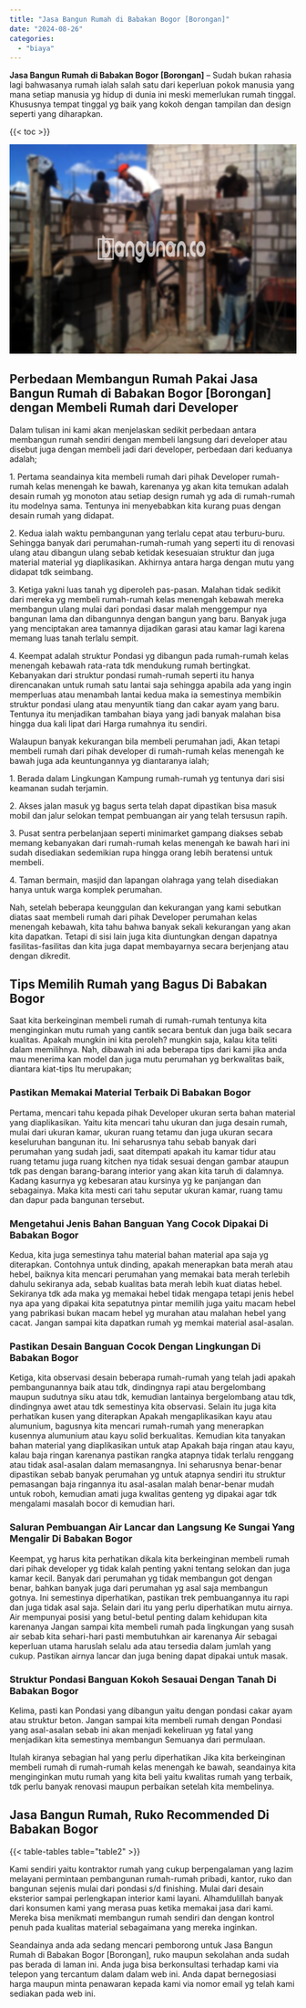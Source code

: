 ```yaml
---
title: "Jasa Bangun Rumah di Babakan Bogor [Borongan]"
date: "2024-08-26"
categories: 
  - "biaya"
---
```


**Jasa Bangun Rumah di Babakan Bogor \[Borongan\]** – Sudah bukan rahasia lagi bahwasanya rumah ialah salah satu dari keperluan pokok manusia yang mana setiap manusia yg hidup di dunia ini meski memerlukan rumah tinggal. Khususnya tempat tinggal yg baik yang kokoh dengan tampilan dan design seperti yang diharapkan.

{{< toc >}}

![Jasa Bangun Rumah di Babakan Bogor [Borongan]](/images/borong-bangunan-42.png)

## Perbedaan Membangun Rumah Pakai Jasa Bangun Rumah di Babakan Bogor \[Borongan\] dengan Membeli Rumah dari Developer

Dalam tulisan ini kami akan menjelaskan sedikit perbedaan antara membangun rumah sendiri dengan membeli langsung dari developer atau disebut juga dengan membeli jadi dari developer, perbedaan dari keduanya adalah;

1\. Pertama seandainya kita membeli rumah dari pihak Developer rumah-rumah kelas menengah ke bawah, karenanya yg akan kita temukan adalah desain rumah yg monoton atau setiap design rumah yg ada di rumah-rumah itu modelnya sama. Tentunya ini menyebabkan kita kurang puas dengan desain rumah yang didapat.

2\. Kedua ialah waktu pembangunan yang terlalu cepat atau terburu-buru. Sehingga banyak dari perumahan-rumah-rumah yang seperti itu di renovasi ulang atau dibangun ulang sebab ketidak kesesuaian struktur dan juga material material yg diaplikasikan. Akhirnya antara harga dengan mutu yang didapat tdk seimbang.

3\. Ketiga yakni luas tanah yg diperoleh pas-pasan. Malahan tidak sedikit dari mereka yg membeli rumah-rumah kelas menengah kebawah mereka membangun ulang mulai dari pondasi dasar malah menggempur nya bangunan lama dan dibangunnya dengan bangun yang baru. Banyak juga yang menciptakan area tamannya dijadikan garasi atau kamar lagi karena memang luas tanah terlalu sempit.

4\. Keempat adalah struktur Pondasi yg dibangun pada rumah-rumah kelas menengah kebawah rata-rata tdk mendukung rumah bertingkat. Kebanyakan dari struktur pondasi rumah-rumah seperti itu hanya direncanakan untuk rumah satu lantai saja sehingga apabila ada yang ingin memperluas atau menambah lantai kedua maka ia semestinya membikin struktur pondasi ulang atau menyuntik tiang dan cakar ayam yang baru. Tentunya itu menjadikan tambahan biaya yang jadi banyak malahan bisa hingga dua kali lipat dari Harga rumahnya itu sendiri.

Walaupun banyak kekurangan bila membeli perumahan jadi, Akan tetapi membeli rumah dari pihak developer di rumah-rumah kelas menengah ke bawah juga ada keuntungannya yg diantaranya ialah;

1\. Berada dalam Lingkungan Kampung rumah-rumah yg tentunya dari sisi keamanan sudah terjamin.

2\. Akses jalan masuk yg bagus serta telah dapat dipastikan bisa masuk mobil dan jalur selokan tempat pembuangan air yang telah tersusun rapih.

3\. Pusat sentra perbelanjaan seperti minimarket gampang diakses sebab memang kebanyakan dari rumah-rumah kelas menengah ke bawah hari ini sudah disediakan sedemikian rupa hingga orang lebih beratensi untuk membeli.

4\. Taman bermain, masjid dan lapangan olahraga yang telah disediakan hanya untuk warga komplek perumahan.

Nah, setelah beberapa keunggulan dan kekurangan yang kami sebutkan diatas saat membeli rumah dari pihak Developer perumahan kelas menengah kebawah, kita tahu bahwa banyak sekali kekurangan yang akan kita dapatkan. Tetapi di sisi lain juga kita diuntungkan dengan dapatnya fasilitas-fasilitas dan kita juga dapat membayarnya secara berjenjang atau dengan dikredit.

## Tips Memilih Rumah yang Bagus Di Babakan Bogor

Saat kita berkeinginan membeli rumah di rumah-rumah tentunya kita menginginkan mutu rumah yang cantik secara bentuk dan juga baik secara kualitas. Apakah mungkin ini kita peroleh? mungkin saja, kalau kita teliti dalam memilihnya. Nah, dibawah ini ada beberapa tips dari kami jika anda mau menerima kan model dan juga mutu perumahan yg berkwalitas baik, diantara kiat-tips Itu merupakan;

### Pastikan Memakai Material Terbaik Di Babakan Bogor

Pertama, mencari tahu kepada pihak Developer ukuran serta bahan material yang diaplikasikan. Yaitu kita mencari tahu ukuran dan juga desain rumah, mulai dari ukuran kamar, ukuran ruang tetamu dan juga ukuran secara keseluruhan bangunan itu. Ini seharusnya tahu sebab banyak dari perumahan yang sudah jadi, saat ditempati apakah itu kamar tidur atau ruang tetamu juga ruang kitchen nya tidak sesuai dengan gambar ataupun tdk pas dengan barang-barang interior yang akan kita taruh di dalamnya. Kadang kasurnya yg kebesaran atau kursinya yg ke panjangan dan sebagainya. Maka kita mesti cari tahu seputar ukuran kamar, ruang tamu dan dapur pada bangunan tersebut.

### Mengetahui Jenis Bahan Banguan Yang Cocok Dipakai Di Babakan Bogor

Kedua, kita juga semestinya tahu material bahan material apa saja yg diterapkan. Contohnya untuk dinding, apakah menerapkan bata merah atau hebel, baiknya kita mencari perumahan yang memakai bata merah terlebih dahulu sekiranya ada, sebab kualitas bata merah lebih kuat diatas hebel. Sekiranya tdk ada maka yg memakai hebel tidak mengapa tetapi jenis hebel nya apa yang dipakai kita sepatutnya pintar memilih juga yaitu macam hebel yang pabrikasi bukan macam hebel yg murahan atau malahan hebel yang cacat. Jangan sampai kita dapatkan rumah yg memkai material asal-asalan.

### Pastikan Desain Banguan Cocok Dengan Lingkungan Di Babakan Bogor

Ketiga, kita observasi desain beberapa rumah-rumah yang telah jadi apakah pembangunannya baik atau tdk, dindingnya rapi atau bergelombang maupun sudutnya siku atau tdk, kemudian lantainya bergelombang atau tdk, dindingnya awet atau tdk semestinya kita observasi. Selain itu juga kita perhatikan kusen yang diterapkan Apakah mengaplikasikan kayu atau alumunium, bagusnya kita mencari rumah-rumah yang menerapkan kusennya alumunium atau kayu solid berkualitas. Kemudian kita tanyakan bahan material yang diaplikasikan untuk atap Apakah baja ringan atau kayu, kalau baja ringan karenanya pastikan rangka atapnya tidak terlalu renggang atau tidak asal-asalan dalam memasangnya. Ini seharusnya benar-benar dipastikan sebab banyak perumahan yg untuk atapnya sendiri itu struktur pemasangan baja ringannya itu asal-asalan malah benar-benar mudah untuk roboh, kemudian amati juga kwalitas genteng yg dipakai agar tdk mengalami masalah bocor di kemudian hari.

### Saluran Pembuangan Air Lancar dan Langsung Ke Sungai Yang Mengalir Di Babakan Bogor

Keempat, yg harus kita perhatikan dikala kita berkeinginan membeli rumah dari pihak developer yg tidak kalah penting yakni tentang selokan dan juga kamar kecil. Banyak dari perumahan yg tidak membangun got dengan benar, bahkan banyak juga dari perumahan yg asal saja membangun gotnya. Ini semestinya diperhatikan, pastikan trek pembuangannya itu rapi dan juga tidak asal saja. Selain dari itu yang perlu diperhatikan mutu airnya. Air mempunyai posisi yang betul-betul penting dalam kehidupan kita karenanya Jangan sampai kita membeli rumah pada lingkungan yang susah air sebab kita sehari-hari pasti membutuhkan air karenanya Air sebagai keperluan utama haruslah selalu ada atau tersedia dalam jumlah yang cukup. Pastikan airnya lancar dan juga bening dapat dipakai untuk masak.

### Struktur Pondasi Banguan Kokoh Sesauai Dengan Tanah Di Babakan Bogor

Kelima, pasti kan Pondasi yang dibangun yaitu dengan pondasi cakar ayam atau struktur beton. Jangan sampai kita membeli rumah dengan Pondasi yang asal-asalan sebab ini akan menjadi kekeliruan yg fatal yang menjadikan kita semestinya membangun Semuanya dari permulaan.

Itulah kiranya sebagian hal yang perlu diperhatikan Jika kita berkeinginan membeli rumah di rumah-rumah kelas menengah ke bawah, seandainya kita menginginkan mutu rumah yang kita beli yaitu kwalitas rumah yang terbaik, tdk perlu banyak renovasi maupun perbaikan setelah kita membelinya.

## Jasa Bangun Rumah, Ruko Recommended Di Babakan Bogor

{{< table-tables table="table2" >}}

Kami sendiri yaitu kontraktor rumah yang cukup berpengalaman yang lazim melayani permintaan pembangunan rumah-rumah pribadi, kantor, ruko dan bangunan sejenis mulai dari pondasi s/d finishing. Mulai dari desain eksterior sampai perlengkapan interior kami layani. Alhamdulillah banyak dari konsumen kami yang merasa puas ketika memakai jasa dari kami. Mereka bisa menikmati membangun rumah sendiri dan dengan kontrol penuh pada kualitas material sebagaimana yang mereka inginkan.

Seandainya anda ada sedang mencari pemborong untuk Jasa Bangun Rumah di Babakan Bogor \[Borongan\], ruko maupun sekolahan anda sudah pas berada di laman ini. Anda juga bisa berkonsultasi terhadap kami via telepon yang tercantum dalam dalam web ini. Anda dapat bernegosiasi harga maupun minta penawaran kepada kami via nomor email yg telah kami sediakan pada web ini.
